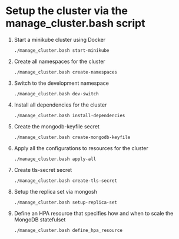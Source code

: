 # Setup the cluster via the manage_cluster.bash script

1. Start a minikube cluster using Docker
    ```
    ./manage_cluster.bash start-minikube
    ```

2. Create all namespaces for the cluster
    ```
    ./manage_cluster.bash create-namespaces
    ```

3. Switch to the development namespace
    ```
    ./manage_cluster.bash dev-switch
    ```

4. Install all dependencies for the cluster
    ```
    ./manage_cluster.bash install-dependencies
    ```

5. Create the mongodb-keyfile secret
    ```
    ./manage_cluster.bash create-mongodb-keyfile
    ```

6. Apply all the configurations to resources for the cluster
    ```
    ./manage_cluster.bash apply-all
    ```

7. Create tls-secret secret
    ```
    ./manage_cluster.bash create-tls-secret
    ```

8. Setup the replica set via mongosh
    ```
    ./manage_cluster.bash setup-replica-set
    ```

9.  Define an HPA resource that specifies how and when to scale the MongoDB statefulset
    ```
    ./manage_cluster.bash define_hpa_resource
    ```